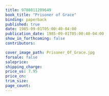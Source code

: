 ```yaml
---
title: 9780811209649
book_title: "Prisoner of Grace"
binding: paperback
published: true
date: 1985-09-01T05:00:40-04:00
publication_date: 1985-09-01T05:00:40-04:00
show_in_forthcoming: false
contributors:

cover_image_path: Prisoner_Of_Grace.jpg
forsale: false
saleprice:
shipping_charge:
price_us: 7.95
price_cn:
trim_size:
page_count:
---
```


